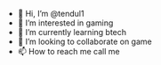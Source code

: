 - 👋 Hi, I’m @tendul1
- 👀 I’m interested in gaming
- 🌱 I’m currently learning  btech
- 💞️ I’m looking to collaborate on game
- 📫 How to reach me call me

<!---
tendul1/tendul1 is a ✨ special ✨ repository because its `README.md` (this file) appears on your GitHub profile.
You can click the Preview link to take a look at your changes.
--->
